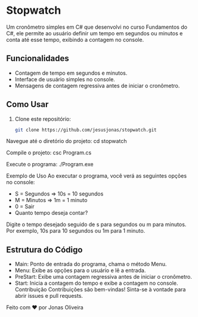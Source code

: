 # Stopwatch

Um cronômetro simples em C# que desenvolvi no curso Fundamentos do C#, ele permite ao usuário definir um tempo em segundos ou minutos e conta até esse tempo, exibindo a contagem no console.

## Funcionalidades

- Contagem de tempo em segundos e minutos.
- Interface de usuário simples no console.
- Mensagens de contagem regressiva antes de iniciar o cronômetro.

## Como Usar

1. Clone este repositório:
   ```sh
   git clone https://github.com/jesusjonas/stopwatch.git
Navegue até o diretório do projeto:
cd stopwatch

Compile o projeto:
csc Program.cs

Execute o programa:
./Program.exe

Exemplo de Uso
Ao executar o programa, você verá as seguintes opções no console:

- S = Segundos => 10s = 10 segundos
- M = Minutos => 1m = 1 minuto
- 0 = Sair
- Quanto tempo deseja contar?

Digite o tempo desejado seguido de s para segundos ou m para minutos. Por exemplo, 10s para 10 segundos ou 1m para 1 minuto.

## Estrutura do Código
- Main: Ponto de entrada do programa, chama o método Menu.
- Menu: Exibe as opções para o usuário e lê a entrada.
- PreStart: Exibe uma contagem regressiva antes de iniciar o cronômetro.
- Start: Inicia a contagem do tempo e exibe a contagem no console.
Contribuição
Contribuições são bem-vindas! Sinta-se à vontade para abrir issues e pull requests.


Feito com ❤️ por Jonas Oliveira
